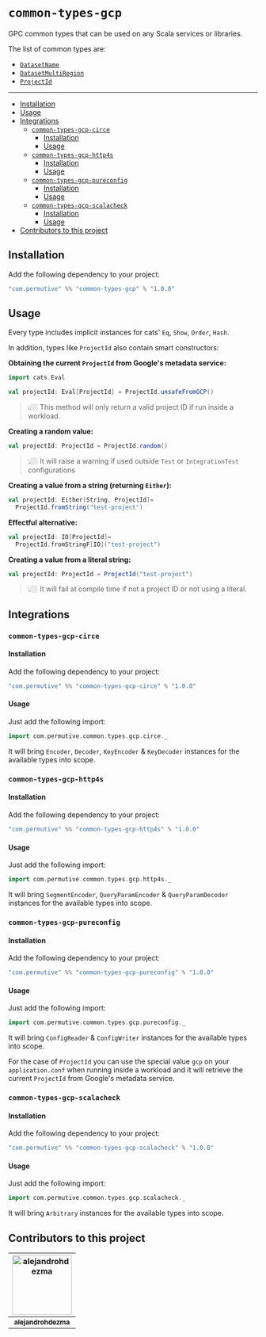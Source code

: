 # `common-types-gcp`

GPC common types that can be used on any Scala services or libraries.

The list of common types are:

- [`DatasetName`](modules/common-types-gcp/src/main/scala/com/permutive/common/types/gcp/DatasetName.scala)
- [`DatasetMultiRegion`](modules/common-types-gcp/src/main/scala/com/permutive/common/types/gcp/DatasetMultiRegion.scala)
- [`ProjectId`](modules/common-types-gcp/src/main/scala/com/permutive/common/types/gcp/ProjectId.scala)

---

- [Installation](#installation)
- [Usage](#usage)
- [Integrations](#integrations)
  - [`common-types-gcp-circe`](#common-types-gcp-circe)
    - [Installation](#installation)
    - [Usage](#usage)
  - [`common-types-gcp-http4s`](#common-types-gcp-http4s)
    - [Installation](#installation)
    - [Usage](#usage)
  - [`common-types-gcp-pureconfig`](#common-types-gcp-pureconfig)
    - [Installation](#installation)
    - [Usage](#usage)
  - [`common-types-gcp-scalacheck`](#common-types-gcp-scalacheck)
    - [Installation](#installation)
    - [Usage](#usage)
- [Contributors to this project](#contributors-to-this-project)

## Installation

Add the following dependency to your project:

```sbt
"com.permutive" %% "common-types-gcp" % "1.0.0"
```

## Usage

Every type includes implicit instances for cats' `Eq`, `Show`, `Order`, `Hash`.

In addition, types like `ProjectId` also contain smart constructors:

**Obtaining the current `ProjectId` from Google's metadata service:**

```scala
import cats.Eval

val projectId: Eval[ProjectId] = ProjectId.unsafeFromGCP()
```

> 👆🏼 This method will only return a valid project ID if run inside a workload.

**Creating a random value:**

```scala
val projectId: ProjectId = ProjectId.random()
```

> 👆🏼 It will raise a warning if used outside `Test` or `IntegrationTest` configurations

**Creating a value from a string (returning `Either`):**


```scala
val projectId: Either[String, ProjectId]=
  ProjectId.fromString("test-project")
```

**Effectful alternative:**


```scala
val projectId: IO[ProjectId]=
  ProjectId.fromStringF[IO]("test-project")
```

**Creating a value from a literal string:**


```scala
val projectId: ProjectId = ProjectId("test-project")
```

> 👆🏼 It will fail at compile time if not a project ID or not using a literal.

## Integrations

### `common-types-gcp-circe`

#### Installation

Add the following dependency to your project:

```sbt
"com.permutive" %% "common-types-gcp-circe" % "1.0.0"
```

#### Usage

Just add the following import:

```scala
import com.permutive.common.types.gcp.circe._
```

It will bring `Encoder`, `Decoder`, `KeyEncoder` & `KeyDecoder` instances for the
available types into scope.

### `common-types-gcp-http4s`

#### Installation

Add the following dependency to your project:

```sbt
"com.permutive" %% "common-types-gcp-http4s" % "1.0.0"
```

#### Usage

Just add the following import:

```scala
import com.permutive.common.types.gcp.http4s._
```

It will bring `SegmentEncoder`, `QueryParamEncoder` & `QueryParamDecoder`
instances for the available types into scope.

### `common-types-gcp-pureconfig`

#### Installation

Add the following dependency to your project:

```sbt
"com.permutive" %% "common-types-gcp-pureconfig" % "1.0.0"
```

#### Usage

Just add the following import:

```scala
import com.permutive.common.types.gcp.pureconfig._
```

It will bring `ConfigReader` & `ConfigWriter` instances for the available types
into scope.

For the case of `ProjectId` you can use the special value `gcp` on your
`application.conf` when running inside a workload and it will retrieve the
current `ProjectId` from Google's metadata service.

### `common-types-gcp-scalacheck`

#### Installation

Add the following dependency to your project:

```sbt
"com.permutive" %% "common-types-gcp-scalacheck" % "1.0.0"
```

#### Usage

Just add the following import:

```scala
import com.permutive.common.types.gcp.scalacheck._
```

It will bring `Arbitrary` instances for the available types into scope.

## Contributors to this project

| <a href="https://github.com/alejandrohdezma"><img alt="alejandrohdezma" src="https://avatars.githubusercontent.com/u/9027541?v=4&s=120" width="120px" /></a> |
| :--: |
| <a href="https://github.com/alejandrohdezma"><sub><b>alejandrohdezma</b></sub></a> |